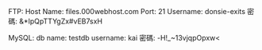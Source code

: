FTP:
	Host Name: files.000webhost.com
	Port: 21
	Username: donsie-exits
	密碼: &*IpQpTTYgZx#vEB7sxH


MySQL:
	db name: testdb
	username: kai
	密碼: -H!_~13vjqpOpxw<